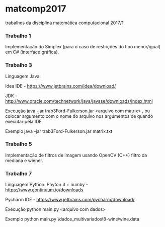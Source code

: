# matcomp2017
trabalhos da disciplina matemática computacional 2017/1

### Trabalho 1
Implementação do Simplex (para o caso de restrições do tipo menor/igual)
em C# (interface gráfica).

### Trabalho 3
Linguagem Java:

Idea IDE - https://www.jetbrains.com/idea/download/

JDK - http://www.oracle.com/technetwork/java/javase/downloads/index.html

Execução java -jar trab3Ford-Fulkerson.jar \<arquivo com matrix\> , ou colocar argumento com o nome do arquivo nos argumentos de quando executar pela IDE

Exemplo java -jar trab3Ford-Fulkerson.jar matrix.txt

### Trabalho 5
Implementação de filtros de imagem usando OpenCV (C++)
filtro da mediana e wiener.

### Trabalho 7
Linguagem Python:
Phyton 3 + numby - https://www.continuum.io/downloads

Pycharm IDE - https://www.jetbrains.com/pycharm/download/

Execução python main.py \<arquivo com dados\>

Exemplo python main.py \dados_multivariados\8-wine\wine.data
